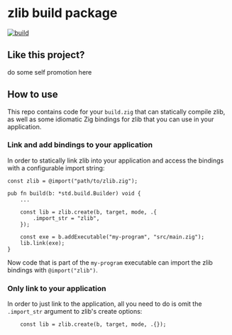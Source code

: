 # zlib build package

[![build](https://github.com/mattnite/zig-zlib/actions/workflows/build.yml/badge.svg)](https://github.com/mattnite/zig-zlib/actions/workflows/build.yml)

## Like this project?

do some self promotion here

## How to use

This repo contains code for your `build.zig` that can statically compile zlib, as well as some idiomatic Zig bindings for zlib that you can use in your application.

### Link and add bindings to your application

In order to statically link zlib into your application and access the bindings with a configurable import string:

```zig
const zlib = @import("path/to/zlib.zig");

pub fn build(b: *std.build.Builder) void {
    ...

    const lib = zlib.create(b, target, mode, .{
        .import_str = "zlib",
    });

    const exe = b.addExecutable("my-program", "src/main.zig");
    lib.link(exe);
}
```

Now code that is part of the `my-program` executable can import the zlib bindings with `@import("zlib")`.

### Only link to your application

In order to just link to the application, all you need to do is omit the `.import_str` argument to zlib's create options:

```zig
    const lib = zlib.create(b, target, mode, .{});
```
